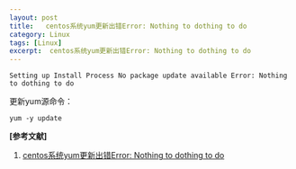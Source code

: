 ```yaml
---
layout: post
title:   centos系统yum更新出错Error: Nothing to dothing to do
category: Linux
tags: [Linux]
excerpt:  centos系统yum更新出错Error: Nothing to dothing to do
---
```

	
	Setting up Install Process No package update available Error: Nothing to dothing to do

更新yum源命令：

	yum -y update


**[参考文献]**

1. [centos系统yum更新出错Error: Nothing to dothing to do](https://blog.csdn.net/dongxie_tk/article/details/77629704 "centos系统yum更新出错Error: Nothing to dothing to do")



